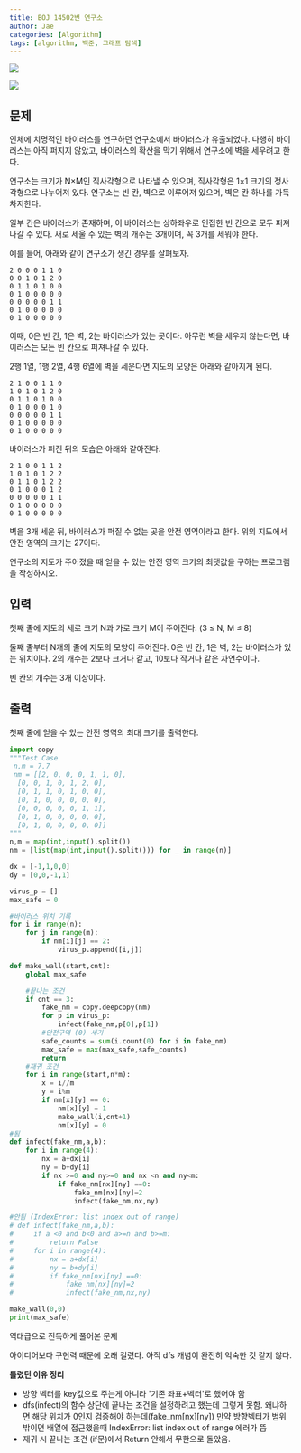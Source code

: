 ```yaml
---
title: BOJ 14502번 연구소
author: Jae
categories: [Algorithm]
tags: [algorithm, 백준, 그래프 탐색]
---
```


![](https://images.velog.io/images/a87380/post/6f21f64c-8383-4470-bb34-7746fd06ff38/image.png)

![](https://images.velog.io/images/a87380/post/a8406c87-1310-4059-9585-5474e1fc2d21/image.png)

## 문제

인체에 치명적인 바이러스를 연구하던 연구소에서 바이러스가 유출되었다. 다행히 바이러스는 아직 퍼지지 않았고, 바이러스의 확산을 막기 위해서 연구소에 벽을 세우려고 한다.

연구소는 크기가 N×M인 직사각형으로 나타낼 수 있으며, 직사각형은 1×1 크기의 정사각형으로 나누어져 있다. 연구소는 빈 칸, 벽으로 이루어져 있으며, 벽은 칸 하나를 가득 차지한다.

일부 칸은 바이러스가 존재하며, 이 바이러스는 상하좌우로 인접한 빈 칸으로 모두 퍼져나갈 수 있다. 새로 세울 수 있는 벽의 개수는 3개이며, 꼭 3개를 세워야 한다.

예를 들어, 아래와 같이 연구소가 생긴 경우를 살펴보자.

```
2 0 0 0 1 1 0
0 0 1 0 1 2 0
0 1 1 0 1 0 0
0 1 0 0 0 0 0
0 0 0 0 0 1 1
0 1 0 0 0 0 0
0 1 0 0 0 0 0
```

이때, 0은 빈 칸, 1은 벽, 2는 바이러스가 있는 곳이다. 아무런 벽을 세우지 않는다면, 바이러스는 모든 빈 칸으로 퍼져나갈 수 있다.

2행 1열, 1행 2열, 4행 6열에 벽을 세운다면 지도의 모양은 아래와 같아지게 된다.

```
2 1 0 0 1 1 0
1 0 1 0 1 2 0
0 1 1 0 1 0 0
0 1 0 0 0 1 0
0 0 0 0 0 1 1
0 1 0 0 0 0 0
0 1 0 0 0 0 0
```

바이러스가 퍼진 뒤의 모습은 아래와 같아진다.

```
2 1 0 0 1 1 2
1 0 1 0 1 2 2
0 1 1 0 1 2 2
0 1 0 0 0 1 2
0 0 0 0 0 1 1
0 1 0 0 0 0 0
0 1 0 0 0 0 0
```

벽을 3개 세운 뒤, 바이러스가 퍼질 수 없는 곳을 안전 영역이라고 한다. 위의 지도에서 안전 영역의 크기는 27이다.

연구소의 지도가 주어졌을 때 얻을 수 있는 안전 영역 크기의 최댓값을 구하는 프로그램을 작성하시오.

## 입력

첫째 줄에 지도의 세로 크기 N과 가로 크기 M이 주어진다. (3 ≤ N, M ≤ 8)

둘째 줄부터 N개의 줄에 지도의 모양이 주어진다. 0은 빈 칸, 1은 벽, 2는 바이러스가 있는 위치이다. 2의 개수는 2보다 크거나 같고, 10보다 작거나 같은 자연수이다.

빈 칸의 개수는 3개 이상이다.

## 출력

첫째 줄에 얻을 수 있는 안전 영역의 최대 크기를 출력한다.

```python
import copy
"""Test Case
 n,m = 7,7
 nm = [[2, 0, 0, 0, 1, 1, 0],
  [0, 0, 1, 0, 1, 2, 0],
  [0, 1, 1, 0, 1, 0, 0],
  [0, 1, 0, 0, 0, 0, 0],
  [0, 0, 0, 0, 0, 1, 1],
  [0, 1, 0, 0, 0, 0, 0],
  [0, 1, 0, 0, 0, 0, 0]]
"""
n,m = map(int,input().split())
nm = [list(map(int,input().split())) for _ in range(n)]

dx = [-1,1,0,0]
dy = [0,0,-1,1]

virus_p = []
max_safe = 0

#바이러스 위치 기록
for i in range(n):
    for j in range(m):
        if nm[i][j] == 2:
            virus_p.append([i,j])

def make_wall(start,cnt):
    global max_safe

    #끝나는 조건
    if cnt == 3:
        fake_nm = copy.deepcopy(nm)
        for p in virus_p:
            infect(fake_nm,p[0],p[1])
        #안전구역 (0) 세기
        safe_counts = sum(i.count(0) for i in fake_nm)
        max_safe = max(max_safe,safe_counts)
        return
    #재귀 조건
    for i in range(start,n*m):
        x = i//m
        y = i%m
        if nm[x][y] == 0:
            nm[x][y] = 1
            make_wall(i,cnt+1)
            nm[x][y] = 0
#됨
def infect(fake_nm,a,b):
    for i in range(4):
        nx = a+dx[i]
        ny = b+dy[i]
        if nx >=0 and ny>=0 and nx <n and ny<m:
            if fake_nm[nx][ny] ==0:
                fake_nm[nx][ny]=2
                infect(fake_nm,nx,ny)

#안됨 (IndexError: list index out of range)
# def infect(fake_nm,a,b):
#     if a <0 and b<0 and a>=n and b>=m:
#         return False
#     for i in range(4):
#         nx = a+dx[i]
#         ny = b+dy[i]
#         if fake_nm[nx][ny] ==0:
#             fake_nm[nx][ny]=2
#             infect(fake_nm,nx,ny)

make_wall(0,0)
print(max_safe)

```

역대급으로 진득하게 풀어본 문제

아이디어보다 구현력 때문에 오래 걸렸다. 아직 dfs 개념이 완전히 익숙한 것 같지 않다.

**틀렸던 이유 정리**

- 방향 벡터를 key값으로 주는게 아니라 '기존 좌표+벡터'로 했어야 함
- dfs(infect)의 함수 상단에 끝나는 조건을 설정하려고 했는데 그렇게 못함.
  왜냐하면 해당 위치가 0인지 검증해야 하는데(fake_nm[nx][ny]) 만약 방향벡터가 범위 밖이면 배열에 접근했을때 IndexError: list index out of range 에러가 뜸
- 재귀 시 끝나는 조건 (if문)에서 Return 안해서 무한으로 돌았음.
